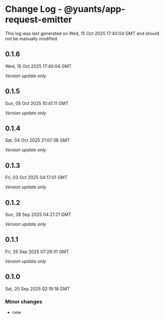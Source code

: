 # Change Log - @yuants/app-request-emitter

This log was last generated on Wed, 15 Oct 2025 17:40:04 GMT and should not be manually modified.

## 0.1.6
Wed, 15 Oct 2025 17:40:04 GMT

_Version update only_

## 0.1.5
Sun, 05 Oct 2025 10:41:11 GMT

_Version update only_

## 0.1.4
Sat, 04 Oct 2025 21:07:38 GMT

_Version update only_

## 0.1.3
Fri, 03 Oct 2025 04:17:01 GMT

_Version update only_

## 0.1.2
Sun, 28 Sep 2025 04:21:21 GMT

_Version update only_

## 0.1.1
Fri, 26 Sep 2025 07:29:31 GMT

_Version update only_

## 0.1.0
Sat, 20 Sep 2025 02:19:18 GMT

### Minor changes

- new

